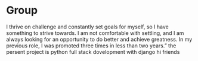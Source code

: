 # Group
I thrive on challenge and constantly set goals for myself, so I have something to strive towards. I am not comfortable with settling, and I am always looking for an opportunity to do better and achieve greatness. In my previous role, I was promoted three times in less than two years.” the persent project is python full stack dovelopment with django
hi friends
